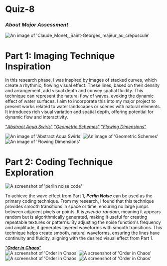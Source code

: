 # Quiz-8
###  _About Major Assessment_
![An image of 'Claude_Monet,_Saint-Georges_majeur_au_crépuscule'](readmeImages/Choosen.jpg)


# **Part 1: Imaging Technique Inspiration**
  In this research phase, I was inspired by images of stacked curves, which create a rhythmic, flowing visual effect. These lines, based on their density and arrangement, add visual depth and convey spatial fluidity. This technique can represent the natural flow of waves, evoking the dynamic effect of water surfaces. I aim to incorporate this into my major project to present works related to water landscapes or scenes with natural elements. It introduces rich visual variation and spatial depth, offering potential for dynamic flow and interactivity.

["_Abstract Aqua Swirls_"](https://au.pinterest.com/pin/2603712280382639/)
["_Geometric Schemes_"](https://www.formagramma.com/art/15188/selected-works-johnny-abrahams/)
["_Flowing Dimensions_"](https://au.pinterest.com/pin/3025924743241731/)  

![An image of 'Abstract Aqua Swirls'](readmeImages/Image1.jpg)
![An image of 'Geometric Schemes'](readmeImages/Image2.jpg)
![An image of 'Flowing Dimensions'](readmeImages/Image3.jpg)

# **Part 2: Coding Technique Exploration**
![A screenshot of 'perlin noise code'](readmeImages/Image4.jpg)


 To achieve the wave effect from Part 1, **_Perlin Noise_** can be used as the primary coding technique. From my research, I found that this technique provides smooth transitions in space or time, ensuring no large jumps between adjacent pixels or points. It is _pseudo-random_, meaning it appears random but is algorithmically generated, making it useful for creating repeatable textures or patterns. By adjusting the noise function's frequency and amplitude, it generates layered waveforms with smooth transitions. This technique helps create smooth, natural waveforms, ensuring the lines have continuity and fluidity, aligning with the desired visual effect from Part 1.

["_**Order in Chaos**_"](https://codepen.io/Tibixx/pen/ExOJgKP)  
![A screenshot of 'Order in Chaos'](readmeImages/Image5.jpg)
![A screenshot of 'Order in Chaos'](readmeImages/Image6.jpg)
![A screenshot of 'Order in Chaos'](readmeImages/Image7.jpg)
![A screenshot of 'Order in Chaos'](readmeImages/Image8.jpg)
